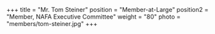 +++
title     = "Mr. Tom Steiner"
position  = "Member-at-Large"
position2 = "Member, NAFA Executive Committee"
weight    = "80"
photo      = "members/tom-steiner.jpg"
+++
